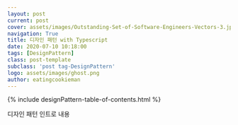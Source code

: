 ```yaml
---
layout: post
current: post
cover: assets/images/Outstanding-Set-of-Software-Engineers-Vectors-3.jpg
navigation: True
title: 디자인 패턴 with Typescript
date: 2020-07-10 10:18:00
tags: [DesignPattern]
class: post-template
subclass: 'post tag-DesignPattern'
logo: assets/images/ghost.png
author: eatingcookieman
---
```


{% include designPattern-table-of-contents.html %}

디자인 패턴 인트로 내용
